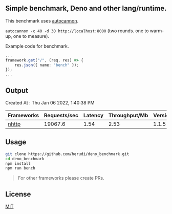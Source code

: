 ## Simple benchmark, Deno and other lang/runtime.
This benchmark uses [autocannon](https://github.com/mcollina/autocannon).

`autocannon -c 40 -d 30 http://localhost:8000` (two rounds. one to warm-up, one to measure).

Example code for benchmark.
```ts
...
framework.get("/", (req, res) => {
    res.json({ name: "bench" });
});
...
```

## Output
Created At : Thu Jan 06 2022, 1:40:38 PM

|Frameworks|Requests/sec|Latency|Throughput/Mb|Version|Router?|Lang/Runtime|Errors|
|----|----|----|----|----|----|----|----|
|[nhttp](https://github.com/nhttp/nhttp)|19067.6|1.54|2.53|1.1.5|true|Deno|0|


## Usage
```bash
git clone https://github.com/herudi/deno_benchmark.git
cd deno_benchmark
npm install
npm run bench
```
> For other frameworks please create PRs.
## License

[MIT](LICENSE)

